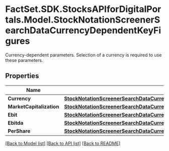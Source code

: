# FactSet.SDK.StocksAPIforDigitalPortals.Model.StockNotationScreenerSearchDataCurrencyDependentKeyFigures
Currency-dependent parameters. Selection of a currency is required to use these parameters.

## Properties

Name | Type | Description | Notes
------------ | ------------- | ------------- | -------------
**Currency** | [**StockNotationScreenerSearchDataCurrencyDependentKeyFiguresCurrency**](StockNotationScreenerSearchDataCurrencyDependentKeyFiguresCurrency.md) |  | 
**MarketCapitalization** | [**StockNotationScreenerSearchDataCurrencyDependentKeyFiguresMarketCapitalization**](StockNotationScreenerSearchDataCurrencyDependentKeyFiguresMarketCapitalization.md) |  | [optional] 
**Ebit** | [**StockNotationScreenerSearchDataCurrencyDependentKeyFiguresEbit**](StockNotationScreenerSearchDataCurrencyDependentKeyFiguresEbit.md) |  | [optional] 
**Ebitda** | [**StockNotationScreenerSearchDataCurrencyDependentKeyFiguresEbitda**](StockNotationScreenerSearchDataCurrencyDependentKeyFiguresEbitda.md) |  | [optional] 
**PerShare** | [**StockNotationScreenerSearchDataCurrencyDependentKeyFiguresPerShare**](StockNotationScreenerSearchDataCurrencyDependentKeyFiguresPerShare.md) |  | [optional] 

[[Back to Model list]](../README.md#documentation-for-models) [[Back to API list]](../README.md#documentation-for-api-endpoints) [[Back to README]](../README.md)

